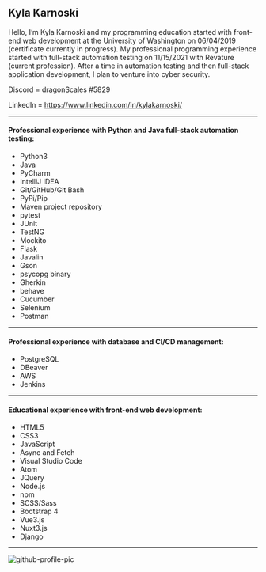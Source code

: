 ## Kyla Karnoski

Hello, I’m Kyla Karnoski and my programming education started with front-end web development at the University of Washington on 06/04/2019 (certificate currently in progress). My professional programming experience started with full-stack automation testing on 11/15/2021 with Revature (current profession). After a time in automation testing and then full-stack application development, I plan to venture into cyber security.


Discord = dragonScales #5829

LinkedIn = https://www.linkedin.com/in/kylakarnoski/


------------
#### Professional experience with Python and Java full-stack automation testing:
 - Python3
 - Java
 - PyCharm
 - IntelliJ IDEA
 - Git/GitHub/Git Bash
 - PyPi/Pip
 - Maven project repository
 - pytest
 - JUnit
 - TestNG
 - Mockito
 - Flask
 - Javalin
 - Gson
 - psycopg binary
 - Gherkin
 - behave
 - Cucumber
 - Selenium
 - Postman


------------
#### Professional experience with database and CI/CD management:
 - PostgreSQL
 - DBeaver
 - AWS
 - Jenkins


------------
#### Educational experience with front-end web development:
 - HTML5
 - CSS3
 - JavaScript
 - Async and Fetch
 - Visual Studio Code
 - Atom
 - JQuery
 - Node.js
 - npm
 - SCSS/Sass
 - Bootstrap 4
 - Vue3.js
 - Nuxt3.js
 - Django


------------
![github-profile-pic](https://user-images.githubusercontent.com/82429567/158668590-86d35d1f-b2bc-4b50-b4cf-14a3b28be4b6.jpg)
